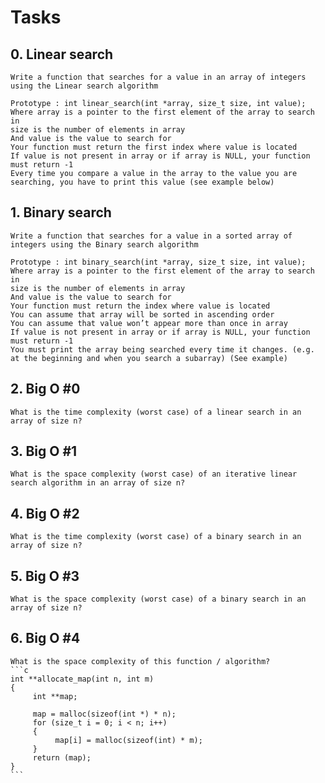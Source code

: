 # Tasks

## 0. Linear search
 
	Write a function that searches for a value in an array of integers using the Linear search algorithm

    Prototype : int linear_search(int *array, size_t size, int value);
    Where array is a pointer to the first element of the array to search in
    size is the number of elements in array
    And value is the value to search for
    Your function must return the first index where value is located
    If value is not present in array or if array is NULL, your function must return -1
    Every time you compare a value in the array to the value you are searching, you have to print this value (see example below)

##  1. Binary search 

	Write a function that searches for a value in a sorted array of integers using the Binary search algorithm

    Prototype : int binary_search(int *array, size_t size, int value);
    Where array is a pointer to the first element of the array to search in
    size is the number of elements in array
    And value is the value to search for
    Your function must return the index where value is located
    You can assume that array will be sorted in ascending order
    You can assume that value won’t appear more than once in array
    If value is not present in array or if array is NULL, your function must return -1
    You must print the array being searched every time it changes. (e.g. at the beginning and when you search a subarray) (See example)

## 2. Big O #0

	What is the time complexity (worst case) of a linear search in an array of size n?

## 3. Big O #1

	What is the space complexity (worst case) of an iterative linear search algorithm in an array of size n?

## 4. Big O #2
	What is the time complexity (worst case) of a binary search in an array of size n?

## 5. Big O #3

	What is the space complexity (worst case) of a binary search in an array of size n?
	

## 6. Big O #4
	
	What is the space complexity of this function / algorithm?
	```c
	int **allocate_map(int n, int m)
	{
	     int **map;

	     map = malloc(sizeof(int *) * n);
	     for (size_t i = 0; i < n; i++)
	     {
	          map[i] = malloc(sizeof(int) * m);
	     }
	     return (map);
	}
	```
